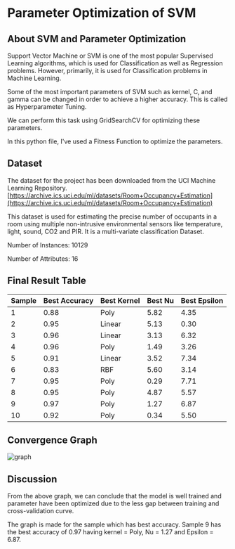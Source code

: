 # Parameter Optimization of SVM
## About SVM and Parameter Optimization

Support Vector Machine or SVM is one of the most popular Supervised Learning algorithms, which is used for Classification as well as Regression problems. However, primarily, it is used for Classification problems in Machine Learning.

Some of the most important parameters of SVM such as kernel, C, and gamma can be changed in order to achieve a higher accuracy. This is called as Hyperparameter Tuning. 

We can perform this task using GridSearchCV for optimizing these parameters.

In this python file, I've used a Fitness Function to optimize the parameters.

## Dataset

The dataset for the project has been downloaded from the UCI Machine Learning Repository.
[https://archive.ics.uci.edu/ml/datasets/Room+Occupancy+Estimation](https://archive.ics.uci.edu/ml/datasets/Room+Occupancy+Estimation)

This dataset is used for estimating the precise number of occupants in a room using multiple non-intrusive environmental sensors like temperature, light, sound, CO2 and PIR. It is a multi-variate classification Dataset.

Number of Instances: 10129

Number of Attributes: 16

## Final Result Table

| Sample  | Best Accuracy | Best Kernel | Best Nu | Best Epsilon |
| -----   | ------------- | ----------- | ------- | ------------ |
| 1 | 0.88 | Poly | 5.82 | 4.35 |
| 2 | 0.95 | Linear | 5.13 | 0.30 |
| 3 | 0.96 | Linear | 3.13 | 6.32 |
| 4 | 0.96 | Poly | 1.49 | 3.26 |
| 5 | 0.91 | Linear | 3.52 | 7.34 |
| 6 | 0.83 | RBF | 5.60 | 3.14 |
| 7 | 0.95 | Poly | 0.29 | 7.71 |
| 8 | 0.95 | Poly | 4.87 | 5.57 |
| 9 | 0.97 | Poly | 1.27 | 6.87 |
| 10 | 0.92 | Poly | 0.34 | 5.50 |

## Convergence Graph
![graph](https://user-images.githubusercontent.com/72306997/233000047-3bbc6cf2-8ec0-4276-8519-17da7da2fb25.png)

## Discussion
From the above graph, we can conclude that the model is well trained and parameter have been optimized due to the less gap between training and cross-validation curve.

The graph is made for the sample which has best accuracy. Sample 9 has the best accuracy of 0.97 having kernel = Poly, Nu = 1.27 and Epsilon = 6.87.
